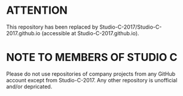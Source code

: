 # ATTENTION
This repository has been replaced by Studio-C-2017/Studio-C-2017.github.io (accessible at Studio-C-2017.github.io).
# NOTE TO MEMBERS OF STUDIO C
Please do not use repositories of company projects from any GitHub account except from Studio-C-2017. Any other repository is unofficial and/or depricated.
